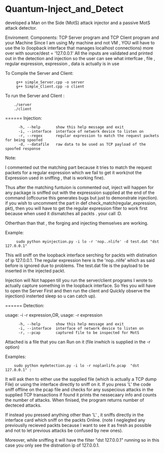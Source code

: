 # Quantum-Inject_and_Detect
developed a Man on the Side (MotS) attack injector and a passive MotS attack detector.



Enviroment:
Components: TCP  Server program  and TCP Client program  and your Machine
      Since I am using My machine and not VM , YOU will have to use the lo (loopback interface that manages localhost connections) more over with source/dest = '127.0.0.1'
All the inputs are validated and printed out in the detection and injection so the user can see what interfcae , file , regular expression, expression , data is actually is in use


To Compile the Server and Client:


		 g++ simple_Server.cpp -o server
		 g++ Simple_Client.cpp -o client

To run the Server and Client :


		./server
		./client

======
Injection:

	 
          -h, --help       show this help message and exit
          -i, --interface  interface of network device to listen on
          -r, --regex      regular expression to match the request packets for being spoofed
          -d, --datafile   raw data to be used as TCP payload of the spoofed response

Note:


 I commented out the matching part because it tries to match the request packets for a regular expression which we fail to get it work(not the Expression used in sniffing , that is working fine).

 Thus after the matching funtuion is commented out, inject will happen for any package is sniffed out with the expresssion supplied at the end of the command (offcourse this generates bugs but just to demonstrate injection). if you wish to uncomment the part in def check_match(regular_expression, pkt), then you will have to get the regular expression filter to work first because when used it dismatches all packts . your call :D.

 Otherthan than that ,  the forging and injecting themselves are working.

Example:


		 sudo python myinjection.py -i lo -r 'nop..nlife' -d test.dat "dst 127.0.0.1"

 This will sniff  on the loopback interface serching for packts with distination of ip 127.0.0.1.
  The regular expression here is the 'nop..nlife' which as said before is ignored due to problems.
   The test.dat file is the payload to be inserted in the injected packt.

 Injection will Not happen  till you run the server/client programs I wrote to actually capture something in the loopback interface.
  So Yes you will have to open the Server First and then run the client and Quickly observe the injection(i insterted sleep so u can catch up).


======
Detection:

usage: -i <interface> -r <file> expression,OR,
usage:                -r <file> expression

	
          -h, --help       show this help message and exit
          -i, --interface  interface of network device to listen on
          -r, --pcap       captured file to be inspected for MotS


Attached is a file that you can Run on it (file inwhich is supplied in the -r option)

Examples:


		sudo python mydetection.py -i lo -r noplanlife.pcap  "dst 127.0.0.1" :
 It will ask then to either use the supplied file (which is actually a TCP dump File) or using the interface directly to sniff on it.
 If you press 'L' the code sniff offline on the pcap file and checks for any suspecious attacks in the supplied TCP transactions
 if found it prints the nessecaary info and counts the number of attacks. When finised, the program returns number of decteced attacks.

 If instead you pressed anything other than 'L' , it sniffs directly in the interface card which sniff on the packts Online.
 (note I neglegted any previouslly recieved packts because I want to see it as fresh as possible and not to let previous attacks be confused by new ones).
 
 Moreover, while sniffing it will have the filter "dst 127.0.0.1" running so in this case you only see the distnation ip of 127.0.0.1.
